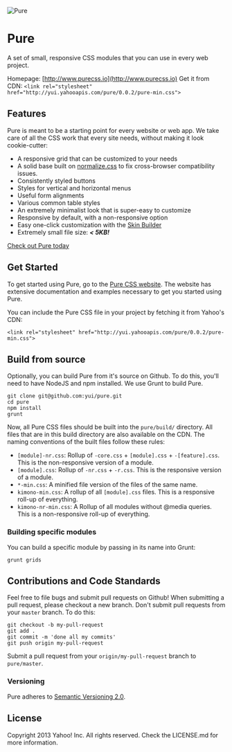 ![Pure](http://f.cl.ly/items/281x142x250t0W3g1H14/pure.jpg)

Pure
====

A set of small, responsive CSS modules that you can use in every web project.

Homepage: [http://www.purecss.io](http://www.purecss.io)
Get it from CDN: `<link rel="stylesheet" href="http://yui.yahooapis.com/pure/0.0.2/pure-min.css">`


## Features

Pure is meant to be a starting point for every website or web app. We take care of all the CSS work that
every site needs, without making it look cookie-cutter:

* A responsive grid that can be customized to your needs
* A solid base built on [normalize.css](http://necolas.github.io/normalize.css/) to fix cross-browser compatibility issues.
* Consistently styled buttons
* Styles for vertical and horizontal menus
* Useful form alignments
* Various common table styles
* An extremely minimalist look that is super-easy to customize
* Responsive by default, with a non-responsive option
* Easy one-click customization with the [Skin Builder](http://yui.github.io/skinbuilder/?mode=pure)
* Extremely small file size: ***< 5KB!***

[Check out Pure today](http://www.purecss.io)

## Get Started

To get started using Pure, go to the [Pure CSS website](http://www.purecss.io). The website has extensive documentation and examples necessary to get you started using Pure.

You can include the Pure CSS file in your project by fetching it from Yahoo's CDN:

`<link rel="stylesheet" href="http://yui.yahooapis.com/pure/0.0.2/pure-min.css">`

## Build from source

Optionally, you can build Pure from it's source on Github. To do this, you'll need to have NodeJS and npm installed. We use Grunt to build Pure.

```shell
git clone git@github.com:yui/pure.git
cd pure
npm install
grunt
```

Now, all Pure CSS files should be built into the `pure/build/` directory. All files that are in this build directory are also available on the CDN. The naming conventions of the built files follow these rules:

* `[module]-nr.css`: Rollup of `-core.css` + `[module].css` + `-[feature].css`. This is the non-responsive version of a module.
* `[module].css`: Rollup of `-nr.css` + `-r.css`. This is the responsive version of a module.
* `*-min.css`: A minified file version of the files of the same name.
* `kimono-min.css`: A rollup of all `[module].css` files. This is a responsive roll-up of everything.
* `kimono-nr-min.css`: A Rollup of all modules without @media queries. This is a non-responsive roll-up of everything.

### Building specific modules

You can build a specific module by passing in its name into Grunt:

```shell
grunt grids
```

## Contributions and Code Standards

Feel free to file bugs and submit pull requests on Github! When submitting a pull request, please checkout a new branch. Don't submit pull requests from your `master` branch. To do this:

```shell
git checkout -b my-pull-request
git add .
git commit -m 'done all my commits'
git push origin my-pull-request
```

Submit a pull request from your `origin/my-pull-request` branch to `pure/master`.

### Versioning

Pure adheres to [Semantic Versioning 2.0](http://semver.org/).

## License

Copyright 2013 Yahoo! Inc. All rights reserved. Check the LICENSE.md for more information.




